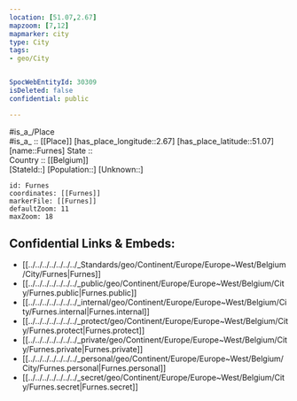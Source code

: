 ```yaml
---
location: [51.07,2.67] 
mapzoom: [7,12] 
mapmarker: city 
type: City
tags:
- geo/City


SpocWebEntityId: 30309
isDeleted: false
confidential: public

---
```

#is_a_/Place  
#is_a_ :: [[Place]] 
[has_place_longitude::2.67] 
[has_place_latitude::51.07] 
[name::Furnes] 
State ::  
Country :: [[Belgium]]  
[StateId::] 
[Population::] 
[Unknown::] 


```leaflet
id: Furnes
coordinates: [[Furnes]] 
markerFile: [[Furnes]] 
defaultZoom: 11 
maxZoom: 18
```


## Confidential Links & Embeds: 
- [[../../../../../../../_Standards/geo/Continent/Europe/Europe~West/Belgium/City/Furnes|Furnes]] 
- [[../../../../../../../_public/geo/Continent/Europe/Europe~West/Belgium/City/Furnes.public|Furnes.public]] 
- [[../../../../../../../_internal/geo/Continent/Europe/Europe~West/Belgium/City/Furnes.internal|Furnes.internal]] 
- [[../../../../../../../_protect/geo/Continent/Europe/Europe~West/Belgium/City/Furnes.protect|Furnes.protect]] 
- [[../../../../../../../_private/geo/Continent/Europe/Europe~West/Belgium/City/Furnes.private|Furnes.private]] 
- [[../../../../../../../_personal/geo/Continent/Europe/Europe~West/Belgium/City/Furnes.personal|Furnes.personal]] 
- [[../../../../../../../_secret/geo/Continent/Europe/Europe~West/Belgium/City/Furnes.secret|Furnes.secret]] 
